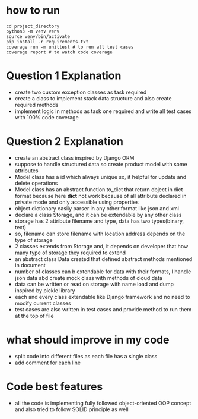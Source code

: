 # how to run
```shell
cd project_directory
python3 -m venv venv
source venv/bin/activate
pip install -r requirements.txt
coverage run -m unittest # to run all test cases
coverage report # to watch code coverage
```

# Question 1 Explanation
 * create two custom exception classes as task required
 * create a class to implement stack data structure and also create required methods
 * implement logic in methods as task one required and write all test cases with 100% code coverage


# Question 2 Explanation
 * create an abstract class inspired by Django ORM
 * suppose to handle structured data so create product model with some attributes
 * Model class has a id which always unique so, it helpful  for update and delete operations
 * Model class has an abstract function to_dict that return object in dict format because here __dict__ not work because of all attribute declared in private mode and only accessible using properties
 * object dictionary easily parser in any other format like json and xml
 * declare a class Storage, and it can be extendable  by any other class
 * storage has 2 attribute filename and type, data has two types(binary, text)
 * so, filename can store filename with location address depends on the type of storage
 * 2 classes extends from Storage and, it depends on developer that how many type of storage they required to extend
 * an abstract class Data created that defined abstract methods mentioned in document
 * number of classes can b extendable for data with their formats, I handle json data abd create mock class with methods of cloud data
 * data can be written or read on storage with name load and dump inspired by pickle library
 * each and every class extendable like Django framework and no need to modify current classes
 * test cases are also written in test cases and provide method to run them at the top of file 
# what should improve in my code 
* split code into different files as each file has a single class
* add comment for each line
# Code best features
* all the code is implementing fully followed object-oriented OOP concept and also tried to follow SOLID principle as well
